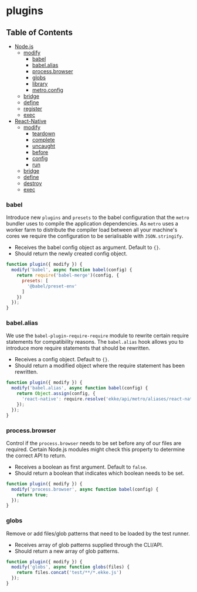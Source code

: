 # plugins


## Table of Contents

- [Node.js](#nodejs)
  - [modify](#modify)
    - [babel](#babel)
    - [babel.alias](#babel-alias)
    - [process.browser](#process-browser)
    - [globs](#globs)
    - [library](#library)
    - [metro.config](#metro-config)
  - [bridge](#bridge)
  - [define](#define)
  - [register](#register)
  - [exec](#exec)
- [React-Native](#react-native)
  - [modify](#modify)
    - [teardown](#teardown)
    - [complete](#complete)
    - [uncaught](#uncaught)
    - [before](#before)
    - [config](#config)
    - [run](#run)
  - [bridge](#bridge)
  - [define](#define)
  - [destroy](#destroy)
  - [exec](#exec)

### babel

Introduce new `plugins` and `presets` to the babel configuration that the
`metro` bundler uses to compile the application dependencies. As `metro` uses
a worker farm to distribute the compiler load between all your machine's
cores we require the configuration to be serialisable with `JSON.stringify`.

- Receives the babel config object as argument. Default to `{}`.
- Should return the newly created config object.

```js
function plugin({ modify }) {
  modify('babel', async function babel(config) {
    return require('babel-merge')(config, {
      presets: [
        '@babel/preset-env'
      ]
    })
  });
}
```

### babel.alias

We use the `babel-plugin-require-require` module to rewrite certain require
statements for compatibility reasons. The `babel.alias` hook allows you to
introduce more require statements that should be rewritten.

- Receives a config object. Default to `{}`.
- Should return a modified object where the require statement has been rewritten.

```js
function plugin({ modify }) {
  modify('babel.alias', async function babel(config) {
    return Object.assign(config, {
      'react-native': require.resolve('ekke/api/metro/aliases/react-native')
    });
  });
}
```

### process.browser

Control if the `process.browser` needs to be set before any of our files are
required. Certain Node.js modules might check this property to determine the
correct API to return.

- Receives a boolean as first argument. Default to `false`.
- Should return a boolean that indicates which boolean needs to be set.

```js
function plugin({ modify }) {
  modify('process.browser', async function babel(config) {
    return true;
  });
}
```

### globs

Remove or add files/glob patterns that need to be loaded by the test runner.

- Receives array of glob patterns supplied through the CLI/API.
- Should return a new array of glob patterns.

```js
function plugin({ modify }) {
  modify('globs', async function globs(files) {
    return files.concat('test/**/*.ekke.js')
  });
}
```
